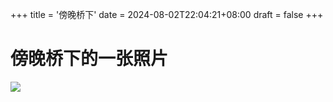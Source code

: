 +++
title = '傍晚桥下'
date = 2024-08-02T22:04:21+08:00
draft = false
+++

# 傍晚桥下的一张照片
![](/img/photo_2024-08-02_22-02-58.jpg)